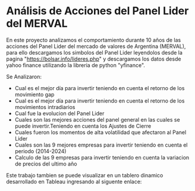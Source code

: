 # Análisis de Acciones del Panel Lider del MERVAL
En este proyecto analizamos el comportamiento durante 10 años de las acciones del Panel Lider del mercado de valores de Argentina (MERVAL), 
para ello descargamos los simbolos del Panel Lider leyendolos desde la pagina "https://bolsar.info/lideres.php" y descargamos los datos desde yahoo finance utilizando la libreria de python "yfinance".

Se Analizaron: 
* Cual es el mejor día para invertir teniendo en cuenta el retorno de los movimiento gap
* Cual es el mejor día para invertir teniendo en cuenta el retorno de los movimientos intradiarios
* Cual fue la evolucion del Panel Lider
* Cuales son las mejores acciones del panel general en las cuales se puede invertir.Teniendo en cuenta los Ajustes de Cierre
* Cuales fueron los momentos de alta volatilidad que afectaron al Panel Lider
* Cuales son las 9 mejores empresas para invertir teniendo en cuenta el periodo (2014-2024)
* Calculo de las 9 empresas para invertir teniendo en cuenta la variacion de precios del ultimo año

Este trabajo tambien se puede visualizar en un tablero dinamico desarrollado en Tableau ingresando al siguente enlace:
